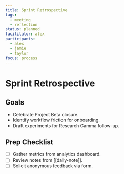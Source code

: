 ```yaml
---
title: Sprint Retrospective
tags:
  - meeting
  - reflection
status: planned
facilitator: alex
participants:
  - alex
  - jamie
  - taylor
focus: process
---
```


# Sprint Retrospective

## Goals

- Celebrate Project Beta closure.
- Identify workflow friction for onboarding.
- Draft experiments for Research Gamma follow-up.

## Prep Checklist

- [ ] Gather metrics from analytics dashboard.
- [ ] Review notes from [[daily-note]].
- [ ] Solicit anonymous feedback via form.
